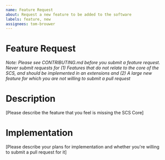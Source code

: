 ```yaml
---
name: Feature Request
about: Request a new feature to be added to the software
labels: feature, new
assignees: tom-brouwer
---
```

# Feature Request
_Note: Please see CONTRIBUTING.md before you submit a feature request. Never
submit requests for (1) Features that do not relate to the core of the SCS, and
should be implemented in an extensions and (2) A large new feature for which
you are not willing to submit a pull request_

# Description
[Please describe the feature that you feel is missing the SCS Core]

# Implementation
[Please describe your plans for implementation and whether you're willing to
submit a pull request for it]
